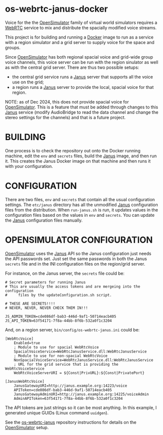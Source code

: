 # os-webrtc-janus-docker

Voice for the the [OpenSimulator] family of virtual world simulators requires
a [WebRTC] service to mix and distribute the spacially modified voice streams.

This project is for building and running a [Docker] image to run as a service
with a region simulator and a grid server to supply voice for the space and
groups.

Since [OpenSimulator] has both regional spacial voice and grid-wide
group voice channels, this voice server can be run with the region sinulator
as well as with the central grid server. There are thus two possible
setups:

- the central grid service runs a [Janus] server that supports all
    the voice use on the grid;
- a region runs a [Janus] server to provide the local, spacial voice
    for that region.

NOTE: as of Dec 2024, this does not provide spacial voice for [OpenSimulator].
This is a feature that must be added through changes to this
[Janus] service (modify AudioBridge to read the data channel and
change the stereo settings for the channels) and that is a future
project.

# BUILDING

One process is to check the repository out onto the Docker running machine,
edit the `env` and `secrets` files, build the [Janus] image, and then run
it. This creates the Janus Docker image on that machine and then runs
it with your configuration.

# CONFIGURATION

There are two files, `env` and `secrets` that contain all the usual
configuration settings. The `etc/janus` directory has all the unmodified [Janus]
configuration files from the distribution. When `run-janus.sh` is 
run, it updates values in the configuration files based on the
values in `env` and `secrets`. You can update the [Janus] configuration
files manually.

# OPENSIMULATOR CONFIGURATION

[OpenSimulator] uses the [Janus] API so the Janus configuration just
needs the API passwords set. Just set the same passwords in both
the Janus `secrets` file and in the INI configuration files on the
region/grid server.

For instance, on the Janus server, the `secrets` file could be:

```
# Secret parameters for running Janus
# This are usually the access tokens and are mergeing into the configuration
#     files by the updateConfiguration.sh script.

# THESE ARE SECRETS!!!!
# NEVER, NEVER, NEVER CHECK THEM IN!!!

JS_ADMIN_TOKEN=cde086df-bab3-446d-9af1-50714eacb405
JS_API_TOKEN=63f54171-7f8a-44bb-8f6b-532a0f1c3204
```

And, on a region server, `bin/config/os-webrtc-janus.ini` could be:

```
[WebRtcVoice]
    Enabled=true
    ; Module to use for spacial WebRtcVoice
    SpacialVoiceService=WebRtcJanusService.dll:WebRtcJanusService
    ; Module to use for non-spacial WebRtcVoice
    NonSpacialVoiceService=WebRtcJanusService.dll:WebRtcJanusService
    ; URL for the grid service that is providing the WebRtcVoiceService
    WebRtcVoiceServerURI = ${Const|PrivURL}:${Const|PrivatePort}

[JanusWebRtcVoice]
    JanusGatewayURI=http://janus.example.org:14223/voice
    APIToken=cde086df-bab3-446d-9af1-50714eacb405
    JanusGatewayAdminURI=http://janus.example.org:14225/voiceAdmin
    AdminAPIToken=63f54171-7f8a-44bb-8f6b-532a0f1c3204

```

The API tokens are just strings so it can be most anything. In this
example, I generated unique GUIDs (Linux command `uuidgen`).

See the [os-webrtc-janus] repository instructions for details on
the [OpenSimulator] setup.


[Docker]: https://www.docker.com/
[OpenSimulator]: http://opensimulator.org
[WebRTC]: https://webrtc.org/
[Janus]: https://janus.conf.meetecho.com/
[os-webrtc-janus]: https://github.com/Misterblue/os-webrtc-janus
